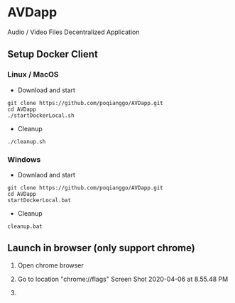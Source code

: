 # AVDapp
Audio / Video Files Decentralized Application

## Setup Docker Client
### Linux / MacOS
* Download and start
```
git clone https://github.com/poqianggo/AVDapp.git
cd AVDapp
./startDockerLocal.sh
```

* Cleanup
```
./cleanup.sh
```

### Windows
* Downlaod and start
```
git clone https://github.com/poqianggo/AVDapp.git
cd AVDapp
startDockerLocal.bat
```
* Cleanup
```
cleanup.bat
```

## Launch in browser (only support chrome)
1. Open chrome browser
2. Go to location "chrome://flags"
Screen Shot 2020-04-06 at 8.55.48 PM

3. 
